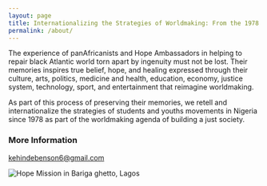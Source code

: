 ```yaml
---
layout: page
title: Internationalizing the Strategies of Worldmaking: From the 1978 Student Uprising to the #Endsars Protest in Nigeria
permalink: /about/
---
```





 The experience of panAfricanists and Hope Ambassadors in helping to repair black Atlantic world torn apart by ingenuity must not be lost. Their memories inspires true belief, hope, and healing expressed through their culture, arts, politics, medicine and health, education, economy, justice system, technology, sport, and entertainment that reimagine worldmaking.
 
 As part of this process of preserving their memories, we retell and internationalize the strategies of students and youths movements in Nigeria since 1978 as part of the worldmaking agenda of building a just society. 


### More Information



[kehindebenson6@gmail.com](mailto:kehindebenson6@gmail.com)


![Hope Mission in Bariga ghetto, Lagos](../images/HOPEMISSIONINBARIGA.jpg)
